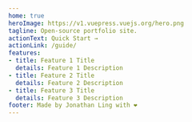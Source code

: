 ```yaml
---
home: true
heroImage: https://v1.vuepress.vuejs.org/hero.png
tagline: Open-source portfolio site.
actionText: Quick Start →
actionLink: /guide/
features:
- title: Feature 1 Title
  details: Feature 1 Description
- title: Feature 2 Title
  details: Feature 2 Description
- title: Feature 3 Title
  details: Feature 3 Description
footer: Made by Jonathan Ling with ❤️
---
```

